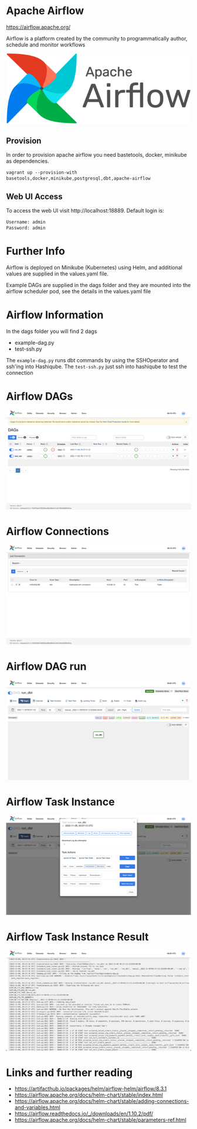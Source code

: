 # Apache Airflow
https://airflow.apache.org/

Airflow is a platform created by the community to programmatically author, schedule and monitor workflows


![Airflow](images/airflow-logo.png?raw=true "Airflow")

## Provision

In order to provision apache airflow you need bastetools, docker, minikube as dependencies. 

```
vagrant up --provision-with basetools,docker,minikube,postgresql,dbt,apache-airflow
```

## Web UI Access

To access the web UI visit http://localhost:18889. 
Default login is:
```
Username: admin
Password: admin
```

# Further Info
Airflow is deployed on Minikube (Kubernetes) using Helm, and additional values are supplied in the values.yaml file.

Example DAGs are supplied in the dags folder and they are mounted into the airflow scheduler pod, see the details in the values.yaml file
 
# Airflow Information
In the dags folder you will find 2 dags
- example-dag.py
- test-ssh.py

The `example-dag.py` runs dbt commands by using the SSHOperator and ssh'ing into Hashiqube. 
The `test-ssh.py` just ssh into hashiqube to test the connection

# Airflow DAGs
![Airflow](images/airflow_dags.png?raw=true "Airflow")

# Airflow Connections
![Airflow](images/airflow_connections.png?raw=true "Airflow")

# Airflow DAG run
![Airflow](images/airflow_dag_run_dbt.png?raw=true "Airflow")

# Airflow Task Instance
![Airflow](images/airflow_task_instance.png?raw=true "Airflow")

# Airflow Task Instance Result
![Airflow](images/airflow_task_result.png?raw=true "Airflow")

# Links and further reading
- https://artifacthub.io/packages/helm/airflow-helm/airflow/8.3.1
- https://airflow.apache.org/docs/helm-chart/stable/index.html
- https://airflow.apache.org/docs/helm-chart/stable/adding-connections-and-variables.html
- https://airflow.readthedocs.io/_/downloads/en/1.10.2/pdf/
- https://airflow.apache.org/docs/helm-chart/stable/parameters-ref.html